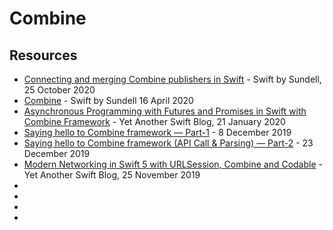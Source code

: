 # Combine

## Resources

* [Connecting and merging Combine publishers in Swift](https://www.swiftbysundell.com/articles/connecting-and-merging-combine-publishers-in-swift/) - Swift by Sundell, 25 October 2020
* [Combine](https://www.swiftbysundell.com/basics/combine/) - Swift by Sundell 16 April 2020
* [Asynchronous Programming with Futures and Promises in Swift with Combine Framework](https://www.vadimbulavin.com/asynchronous-programming-with-future-and-promise-in-swift-with-combine-framework/) - Yet Another Swift Blog, 21 January 2020
* [Saying hello to Combine framework — Part-1](https://medium.com/mindful-engineering/saying-hello-to-combine-framework-part-1-30d9c07210df) - 8 December 2019
* [Saying hello to Combine framework (API Call & Parsing) — Part-2](https://medium.com/mindful-engineering/saying-hello-to-combine-framework-api-call-parsing-part-2-e412dc649664) - 23 December 2019
* [Modern Networking in Swift 5 with URLSession, Combine and Codable](https://www.vadimbulavin.com/modern-networking-in-swift-5-with-urlsession-combine-framework-and-codable/) - Yet Another Swift Blog, 25 November 2019
* []()
* []()
* []()
* []()

